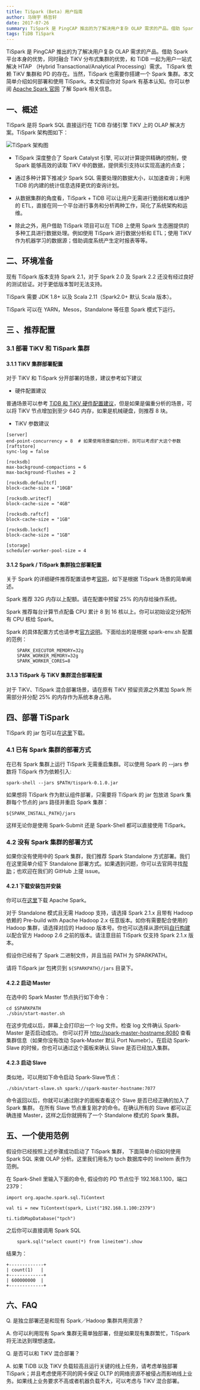 ```yaml
---
title: TiSpark (Beta) 用户指南
author: 马晓宇 杨哲轩
date: 2017-07-26
summary: TiSpark 是 PingCAP 推出的为了解决用户复杂 OLAP 需求的产品。借助 Spark 平台本身的优势，同时融合 TiKV 分布式集群的优势，和 TiDB 一起为用户一站式解决 HTAP （Hybrid Transactional/Analytical Processing）需求。 TiSpark 依赖 TiKV 集群和 PD 的存在。当然，TiSpark 也需要你搭建一个 Spark 集群。本文简单介绍如何部署和使用 TiSpark。
tags: TiDB TiSpark
---
```


TiSpark 是 PingCAP 推出的为了解决用户复杂 OLAP 需求的产品。借助 Spark 平台本身的优势，同时融合 TiKV 分布式集群的优势，和 TiDB 一起为用户一站式解决 HTAP （Hybrid Transactional/Analytical Processing）需求。 TiSpark 依赖 TiKV 集群和 PD 的存在。当然，TiSpark 也需要你搭建一个 Spark 集群。本文简单介绍如何部署和使用 TiSpark。本文假设你对 Spark 有基本认知。你可以参阅 [Apache Spark 官网](https://spark.apache.org/docs/latest/index.html) 了解 Spark 相关信息。

## 一、概述

TiSpark 是将 Spark SQL 直接运行在 TiDB 存储引擎 TiKV 上的 OLAP 解决方案。TiSpark 架构图如下：

![](http://static.zybuluo.com/zyytop/03syymm3l22pbllgl3z3nwfn/%E5%9B%BE%E7%89%87%201.png "TiSpark 架构图")


+ TiSpark 深度整合了 Spark Catalyst 引擎, 可以对计算提供精确的控制，使 Spark 能够高效的读取 TiKV 中的数据，提供索引支持以实现高速的点查；

+ 通过多种计算下推减少 Spark SQL 需要处理的数据大小，以加速查询；利用 TiDB 的内建的统计信息选择更优的查询计划。

+ 从数据集群的角度看，TiSpark + TiDB 可以让用户无需进行脆弱和难以维护的 ETL，直接在同一个平台进行事务和分析两种工作，简化了系统架构和运维。

+ 除此之外，用户借助 TiSpark 项目可以在 TiDB 上使用 Spark 生态圈提供的多种工具进行数据处理。例如使用 TiSpark 进行数据分析和 ETL；使用 TiKV 作为机器学习的数据源；借助调度系统产生定时报表等等。

## 二、环境准备

现有 TiSpark 版本支持 Spark 2.1，对于 Spark 2.0 及 Spark 2.2 还没有经过良好的测试验证。对于更低版本暂时无法支持。

TiSpark 需要 JDK 1.8+ 以及 Scala 2.11（Spark2.0+ 默认 Scala 版本）。

TiSpark 可以在 YARN，Mesos，Standalone 等任意 Spark 模式下运行。

## 三 、推荐配置

### 3.1 部署 TiKV 和 TiSpark 集群

#### 3.1.1 TiKV 集群部署配置

对于 TiKV 和 TiSpark 分开部署的场景，建议参考如下建议

+ 硬件配置建议

普通场景可以参考 [TiDB 和 TiKV 硬件配置建议](https://github.com/pingcap/docs-cn/blob/master/op-guide/recommendation.md#tidb-%E9%9B%86%E7%BE%A4%E5%90%84%E4%B8%AA%E7%BB%84%E4%BB%B6%E7%9A%84%E7%A1%AC%E4%BB%B6%E6%B6%88%E8%80%97%E6%83%85%E5%86%B5%E5%8F%8A%E6%8E%A8%E8%8D%90%E9%85%8D%E7%BD%AE)，但是如果是偏重分析的场景，可以将 TiKV 节点增加到至少 64G 内存，如果是机械硬盘，则推荐 8 块。

+ TiKV 参数建议

```
[server]
end-point-concurrency = 8  # 如果使用场景偏向分析，则可以考虑扩大这个参数
[raftstore]
sync-log = false

[rocksdb]
max-background-compactions = 6
max-background-flushes = 2

[rocksdb.defaultcf]
block-cache-size = "10GB"

[rocksdb.writecf]
block-cache-size = "4GB"

[rocksdb.raftcf]
block-cache-size = "1GB"

[rocksdb.lockcf]
block-cache-size = "1GB"

[storage]
scheduler-worker-pool-size = 4
```
#### 3.1.2 Spark / TiSpark 集群独立部署配置

关于 Spark 的详细硬件推荐配置请参考[官网](https://spark.apache.org/docs/latest/hardware-provisioning.html)，如下是根据 TiSpark 场景的简单阐述。

Spark 推荐 32G 内存以上配额。请在配置中预留 25% 的内存给操作系统。

Spark 推荐每台计算节点配备 CPU 累计 8 到 16 核以上。你可以初始设定分配所有 CPU 核给 Spark。

Spark 的具体配置方式也请参考[官方说明](https://spark.apache.org/docs/latest/spark-standalone.html)。下面给出的是根据 spark-env.sh 配置的范例：

```
	SPARK_EXECUTOR_MEMORY=32g
 	SPARK_WORKER_MEMORY=32g
 	SPARK_WORKER_CORES=8
```
#### 3.1.3 TiSpark 与 TiKV 集群混合部署配置

对于 TiKV、TiSpark 混合部署场景，请在原有 TiKV 预留资源之外累加 Spark 所需部分并分配 25% 的内存作为系统本身占用。

## 四、部署 TiSpark

TiSpark 的 jar 包可以在[这里](https://download.pingcap.org/tispark-0.1.0-beta-SNAPSHOT-jar-with-dependencies.jar)下载。

### 4.1 已有 Spark 集群的部署方式

在已有 Spark 集群上运行 TiSpark 无需重启集群。可以使用 Spark 的 --jars 参数将 TiSpark 作为依赖引入:

`spark-shell --jars $PATH/tispark-0.1.0.jar`

如果想将 TiSpark 作为默认组件部署，只需要将 TiSpark 的 jar 包放进 Spark 集群每个节点的 jars 路径并重启 Spark 集群：

`${SPARK_INSTALL_PATH}/jars`

这样无论你是使用 Spark-Submit 还是 Spark-Shell 都可以直接使用 TiSpark。

### 4.2 没有 Spark 集群的部署方式

如果你没有使用中的 Spark 集群，我们推荐 Spark Standalone 方式部署。我们在这里简单介绍下 Standalone 部署方式。如果遇到问题，你可以去官网寻找[帮助](https://spark.apache.org/docs/latest/spark-standalone.html)；也欢迎在我们的 GitHub 上提 issue。

#### 4.2.1 下载安装包并安装

你可以在[这里](https://spark.apache.org/downloads.html)下载 Apache Spark。

对于 Standalone 模式且无需 Hadoop 支持，请选择 Spark 2.1.x 且带有 Hadoop 依赖的 Pre-build with Apache Hadoop 2.x 任意版本。如你有需要配合使用的 Hadoop 集群，请选择对应的 Hadoop 版本号。你也可以选择从源代码[自行构建](https://spark.apache.org/docs/2.1.0/building-spark.html)以配合官方 Hadoop 2.6 之前的版本。请注意目前 TiSpark 仅支持 Spark 2.1.x 版本。

假设你已经有了 Spark 二进制文件，并且当前 PATH 为 SPARKPATH。

请将 TiSpark jar 包拷贝到 `${SPARKPATH}/jars` 目录下。

#### 4.2.2 启动 Master

在选中的 Spark Master 节点执行如下命令：

```
cd $SPARKPATH
./sbin/start-master.sh  
```

在这步完成以后，屏幕上会打印出一个 log 文件。检查 log 文件确认 Spark-Master 是否启动成功。 你可以打开 [http://spark-master-hostname:8080](http://spark-master-hostname:8080) 查看集群信息（如果你没有改动 Spark-Master 默认 Port Numebr）。在启动 Spark-Slave 的时候，你也可以通过这个面板来确认 Slave 是否已经加入集群。 

#### 4.2.3 启动  Slave

类似地，可以用如下命令启动 Spark-Slave节点：

```
./sbin/start-slave.sh spark://spark-master-hostname:7077
```

命令返回以后，你就可以通过刚才的面板查看这个 Slave 是否已经正确的加入了 Spark 集群。 在所有 Slave 节点重复刚才的命令。在确认所有的 Slave 都可以正确连接 Master，这样之后你就拥有了一个 Standalone 模式的 Spark 集群。 

## 五、一个使用范例

假设你已经按照上述步骤成功启动了 TiSpark 集群， 下面简单介绍如何使用 Spark SQL 来做 OLAP 分析。这里我们用名为 tpch 数据库中的 lineitem 表作为范例。

在 Spark-Shell 里输入下面的命令,  假设你的 PD 节点位于 192.168.1.100，端口 2379：

```
import org.apache.spark.sql.TiContext

val ti = new TiContext(spark, List("192.168.1.100:2379")

ti.tidbMapDatabase("tpch")
```
之后你可以直接调用 Spark SQL 

```
	spark.sql("select count(*) from lineitem").show
```
结果为：

```
+-------------+
| count(1)   |
+-------------+
| 600000000  |
+-------------+
```

## 六、FAQ

Q. 是独立部署还是和现有 Spark／Hadoop 集群共用资源？

A. 你可以利用现有 Spark 集群无需单独部署，但是如果现有集群繁忙，TiSpark 将无法达到理想速度。 

Q. 是否可以和 TiKV 混合部署？

A. 如果 TiDB 以及 TiKV 负载较高且运行关键的线上任务，请考虑单独部署 TiSpark；并且考虑使用不同的网卡保证 OLTP 的网络资源不被侵占而影响线上业务。如果线上业务要求不高或者机器负载不大，可以考虑与 TiKV 混合部署。








